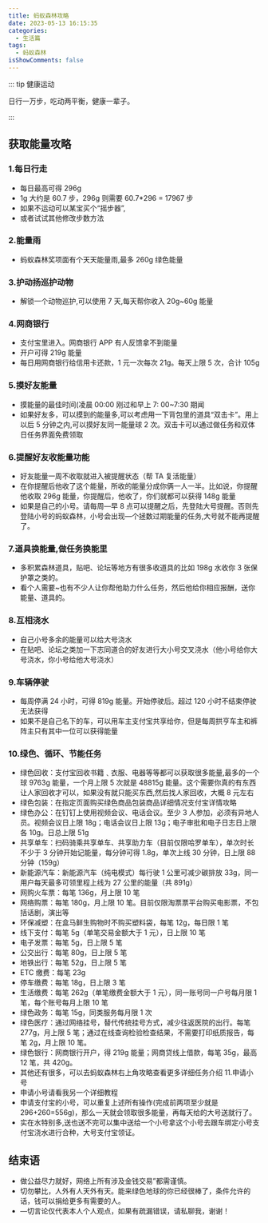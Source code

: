 ```yaml
---
title: 蚂蚁森林攻略
date: 2023-05-13 16:15:35
categories:
  - 生活篇
tags:
  - 蚂蚁森林
isShowComments: false
---
```


::: tip 健康运动

日行一万步，吃动两平衡，健康一辈子。

:::

<!-- more -->

## 获取能量攻略

### 1.每日行走

- 每日最高可得 296g
- 1g 大约是 60.7 步，296g 则需要 60.7\*296 = 17967 步
- 如果不运动可以某宝买个“摇步器”,
- 或者试试其他修改步数方法

### 2.能量雨

- 蚂蚁森林奖项面有个天天能量雨,最多 260g 绿色能量

### 3.护动扬巡护动物

- 解锁一个动物巡护,可以使用 7 天,每天帮你收入 20g~60g 能量

### 4.网商银行

- 支付宝里进入。网商银行 APP 有人反馈拿不到能量
- 开户可得 219g 能量
- 每日用网商银行给信用卡还款，1 元一次每次 21g。每天上限 5 次，合计 105g

### 5.摸好友能量

- 摸能量的最佳时间(凌晨 00:00 刚过和早上 7: 00~7∶30 期闻
- 如果好友多，可以摸到的能量多,可以考虑用一下背包里的道具“双击卡”。用上以后 5 分钟之内,可以摸好友同一能量球 2 次。双击卡可以通过做任务和双体日任务界面免费领取

### 6.提醒好友收能量功能

- 好友能量一周不收取就进入被提醒状态（帮 TA 复活能量）
- 在你提醒后他收了这个能量，所收的能量分成你俩一人一半。比如说，你提醒他收取 296g 能量，你提醒后，他收了，你们就都可以获得 148g 能量
- 如果是自己的小号。请每周—早 8 点可以提醒之后，先登陆大号提醒。否则先登陆小号的蚂蚁森林，小号会出现—个拯数过期能量的任务,大号就不能再提醒了。

### 7.道具换能量,做任务换能里

- 多积累森林道具，贴吧、论坛等地方有很多收道具的比如 198g 水收你 3 张保护罩之类的。
- 看个人需要~也有不少人让你帮他助力什么任务，然后他给你相应报酬，送你能量、道具的。

### 8.互相浇水

- 自己小号多余的能量可以给大号浇水
- 在贴吧、论坛之类加一下志同道合的好友进行大小号交叉浇水（他小号给你大号浇水，你小号给他大号浇水）

### 9.车辆停驶

- 每周停满 24 小时，可得 819g 能量。开始停驶后。超过 120 小时不结束停驶无法获得
- 如果不是自己名下的车，可以用车主支付宝共享给你，但是每周拱亨车主和裤阵主只有其中一位可以获得能量

### 10.绿色、循环、节能任务

- 绿色回收：支付宝回收书籍﹑衣服、电器等等都可以获取很多能量,最多的一个球 9763g 能量，一个月上限 5 次就是 48815g 能量。这个需要你真的有东西让人家回收才可以，如果没有就只能买东西,然后找人家回收，大概 8 元左右
- 绿色包装：在指定页面购买绿色商品包装商品详细情况支付宝详情攻略
- 绿色办公：在钉钉上使用视频会议、电话会议。至少 3 人参加，必须有异地人员。视频会议日上限 18g；电话会议日上限 13g；电子审批和电子日志日上限各 10g。日总上限 51g
- 共享单车：扫码骑乘共享单车、共享助力车（目前仅限哈罗单车），单次时长不少于 3 分钟开始记能量，每分钟可得 1.8g，单次上线 30 分钟，日上限 88 分钟（159g）
- 新能源汽车：新能源汽车（纯电模式）每行驶 1 公里可减少碳排放 33g，同一用户每天最多可领里程上线为 27 公里的能量（共 891g）
- 网购火车票：每笔 136g，月上限 10 笔
- 网络购票：每笔 180g，月上限 10 笔。目前仅限淘票票平台购买电影票，不包括话剧，演出等
- 环保减塑：在盒马鲜生购物时不购买塑料袋，每笔 12g，每日限 1 笔
- 线下支付：每笔 5g（单笔交易金额大于 1 元），日上限 10 笔
- 电子发票：每笔 5g，日上限 5 笔
- 公交出行：每笔 80g，日上限 5 笔
- 地铁出行：每笔 52g，日上限 5 笔
- ETC 缴费：每笔 23g
- 停车缴费：每笔 18g，日上限 3 笔
- 生活缴费：每笔 262g（单笔缴费金额大于 1 元），同一账号同一户号每月限 1 笔，每个账号每月上限 10 笔
- 绿色政务：每笔 15g，同类服务每月限 1 次
- 绿色医疗：通过网络挂号，替代传统挂号方式，减少往返医院的出行。每笔 277g，月上限 5 笔；通过在线查询检验检查结果，不需要打印纸质报告，每笔 2g，月上限 10 笔。
- 绿色银行：网商银行开户，得 219g 能量；网商贷线上借款，每笔 35g，最高 12 笔，共 420g。
- 其他还有很多，可以去蚂蚁森林右上角攻略查看更多详细任务介绍 11.申请小号
- 申请小号请看我另一个详细教程
- 申请支付宝的小号，可以重复上述所有操作(完成前两项至少就是 296+260=556g)，那么一天就会领取很多能量，再每天给的大号送就行了。
- 实在水特别多,送也送不完可以集中送给一个小号拿这个小号去跟车绑定小号支付宝浇水进行合种，大号支付宝领证。

## 结束语

- 做公益尽力就好，网络上所有涉及金钱交易”都需谨慎。
- 切勿攀比，人外有人天外有天。能来绿色地球的你已经很棒了，条件允许的话，钱可以捐给更多有需要的人。
- —切言论仅代表本人个人观点，如果有疏漏错误，请私聊我，谢谢！
